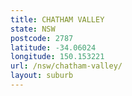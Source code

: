 ```yaml
---
title: CHATHAM VALLEY
state: NSW
postcode: 2787
latitude: -34.06024
longitude: 150.153221
url: /nsw/chatham-valley/
layout: suburb
---
```

